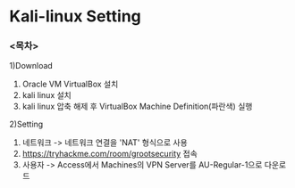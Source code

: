# Kali-linux Setting

### <목차> ###

1)Download

  1. Oracle VM VirtualBox 설치
  2. kali linux 설치
  3. kali linux 압축 해제 후 VirtualBox Machine Definition(파란색) 실행

2)Setting

   1. 네트워크 -> 네트워크 연결을 'NAT' 형식으로 사용
   2. https://tryhackme.com/room/grootsecurity 접속
   3. 사용자 -> Access에서 Machines의 VPN Server를 AU-Regular-1으로 다운로드
